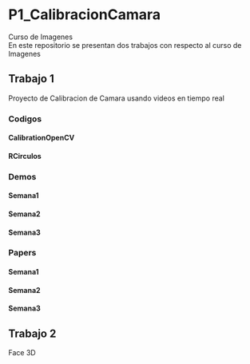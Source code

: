 # P1_CalibracionCamara
Curso de Imagenes  
En este repositorio se presentan dos trabajos con respecto al curso de Imagenes  
## Trabajo 1
Proyecto de Calibracion de Camara usando videos en tiempo real  
### Codigos
#### CalibrationOpenCV
#### RCirculos
### Demos
#### Semana1
#### Semana2
#### Semana3

### Papers
#### Semana1
#### Semana2
#### Semana3

## Trabajo 2
Face 3D

